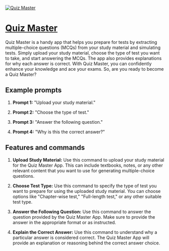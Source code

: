 [![Quiz Master](https://files.oaiusercontent.com/file-XIbLXpK3dYGh7KUDZXTwJPds?se=2123-10-16T12%3A01%3A15Z&sp=r&sv=2021-08-06&sr=b&rscc=max-age%3D31536000%2C%20immutable&rscd=attachment%3B%20filename%3D9aa1c01d-99ee-46b5-a1fc-4b59e7bd7535.png&sig=lQ8AN6EPErs9Oqe3ATT22K5HjepOPCYs4P1aCGlpPIQ%3D)](https://chat.openai.com/g/g-NSt9vHJBN-quiz-master)

# [Quiz Master](https://chat.openai.com/g/g-NSt9vHJBN-quiz-master)

Quiz Master is a handy app that helps you prepare for tests by extracting multiple-choice questions (MCQs) from your study material and simulating tests. Simply upload your study material, choose the type of test you want to take, and start answering the MCQs. The app also provides explanations for why each answer is correct. With Quiz Master, you can confidently enhance your knowledge and ace your exams. So, are you ready to become a Quiz Master?

## Example prompts

1. **Prompt 1:** "Upload your study material."

2. **Prompt 2:** "Choose the type of test."

3. **Prompt 3:** "Answer the following question."

4. **Prompt 4:** "Why is this the correct answer?"

## Features and commands

1. **Upload Study Material:** Use this command to upload your study material for the Quiz Master App. This can include textbooks, notes, or any other relevant content that you want to use for generating multiple-choice questions.

2. **Choose Test Type:** Use this command to specify the type of test you want to prepare for using the uploaded study material. You can choose options like "Chapter-wise test," "Full-length test," or any other suitable test type.

3. **Answer the Following Question:** Use this command to answer the question provided by the Quiz Master App. Make sure to provide the answer in the appropriate format or as instructed.

4. **Explain the Correct Answer:** Use this command to understand why a particular answer is considered correct. The Quiz Master App will provide an explanation or reasoning behind the correct answer choice.
